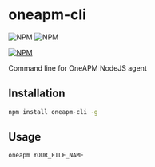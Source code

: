 # oneapm-cli

![NPM](https://img.shields.io/npm/v/oneapm-cli.svg?style=flat-square)
![NPM](https://img.shields.io/david/oneapm/oneapm-cli.svg?style=flat-square)

[![NPM](https://nodei.co/npm/oneapm-cli.png)](https://nodei.co/npm/oneapl-cli/)

Command line for OneAPM NodeJS agent

## Installation

```sh
npm install oneapm-cli -g
```

## Usage

```sh
oneapm YOUR_FILE_NAME
```
